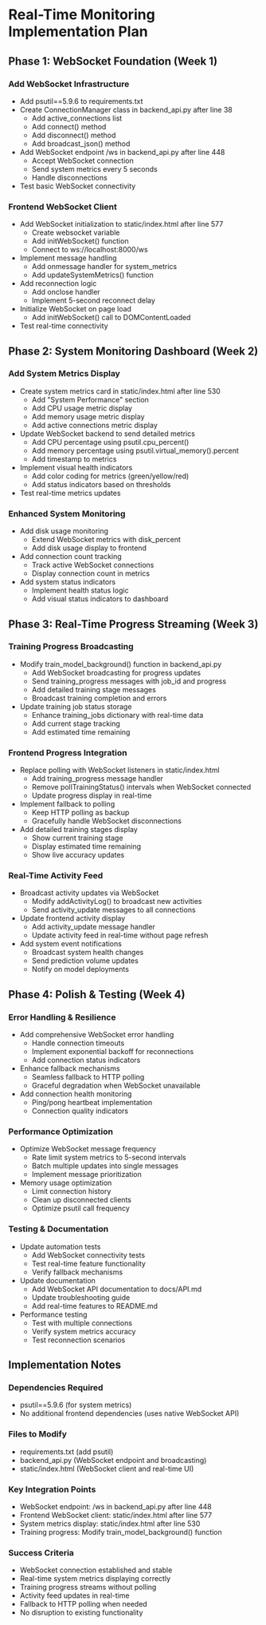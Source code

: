 # Real-Time Monitoring Implementation Plan

## Phase 1: WebSocket Foundation (Week 1)

### Add WebSocket Infrastructure
- Add psutil==5.9.6 to requirements.txt
- Create ConnectionManager class in backend_api.py after line 38
  - Add active_connections list
  - Add connect() method
  - Add disconnect() method
  - Add broadcast_json() method
- Add WebSocket endpoint /ws in backend_api.py after line 448
  - Accept WebSocket connection
  - Send system metrics every 5 seconds
  - Handle disconnections
- Test basic WebSocket connectivity

### Frontend WebSocket Client
- Add WebSocket initialization to static/index.html after line 577
  - Create websocket variable
  - Add initWebSocket() function
  - Connect to ws://localhost:8000/ws
- Implement message handling
  - Add onmessage handler for system_metrics
  - Add updateSystemMetrics() function
- Add reconnection logic
  - Add onclose handler
  - Implement 5-second reconnect delay
- Initialize WebSocket on page load
  - Add initWebSocket() call to DOMContentLoaded
- Test real-time connectivity

## Phase 2: System Monitoring Dashboard (Week 2)

### Add System Metrics Display
- Create system metrics card in static/index.html after line 530
  - Add "System Performance" section
  - Add CPU usage metric display
  - Add memory usage metric display
  - Add active connections metric display
- Update WebSocket backend to send detailed metrics
  - Add CPU percentage using psutil.cpu_percent()
  - Add memory percentage using psutil.virtual_memory().percent
  - Add timestamp to metrics
- Implement visual health indicators
  - Add color coding for metrics (green/yellow/red)
  - Add status indicators based on thresholds
- Test real-time metrics updates

### Enhanced System Monitoring
- Add disk usage monitoring
  - Extend WebSocket metrics with disk_percent
  - Add disk usage display to frontend
- Add connection count tracking
  - Track active WebSocket connections
  - Display connection count in metrics
- Add system status indicators
  - Implement health status logic
  - Add visual status indicators to dashboard

## Phase 3: Real-Time Progress Streaming (Week 3)

### Training Progress Broadcasting
- Modify train_model_background() function in backend_api.py
  - Add WebSocket broadcasting for progress updates
  - Send training_progress messages with job_id and progress
  - Add detailed training stage messages
  - Broadcast training completion and errors
- Update training job status storage
  - Enhance training_jobs dictionary with real-time data
  - Add current stage tracking
  - Add estimated time remaining

### Frontend Progress Integration
- Replace polling with WebSocket listeners in static/index.html
  - Add training_progress message handler
  - Remove pollTrainingStatus() intervals when WebSocket connected
  - Update progress display in real-time
- Implement fallback to polling
  - Keep HTTP polling as backup
  - Gracefully handle WebSocket disconnections
- Add detailed training stages display
  - Show current training stage
  - Display estimated time remaining
  - Show live accuracy updates

### Real-Time Activity Feed
- Broadcast activity updates via WebSocket
  - Modify addActivityLog() to broadcast new activities
  - Send activity_update messages to all connections
- Update frontend activity display
  - Add activity_update message handler
  - Update activity feed in real-time without page refresh
- Add system event notifications
  - Broadcast system health changes
  - Send prediction volume updates
  - Notify on model deployments

## Phase 4: Polish & Testing (Week 4)

### Error Handling & Resilience
- Add comprehensive WebSocket error handling
  - Handle connection timeouts
  - Implement exponential backoff for reconnections
  - Add connection status indicators
- Enhance fallback mechanisms
  - Seamless fallback to HTTP polling
  - Graceful degradation when WebSocket unavailable
- Add connection health monitoring
  - Ping/pong heartbeat implementation
  - Connection quality indicators

### Performance Optimization
- Optimize WebSocket message frequency
  - Rate limit system metrics to 5-second intervals
  - Batch multiple updates into single messages
  - Implement message prioritization
- Memory usage optimization
  - Limit connection history
  - Clean up disconnected clients
  - Optimize psutil call frequency

### Testing & Documentation
- Update automation tests
  - Add WebSocket connectivity tests
  - Test real-time feature functionality
  - Verify fallback mechanisms
- Update documentation
  - Add WebSocket API documentation to docs/API.md
  - Update troubleshooting guide
  - Add real-time features to README.md
- Performance testing
  - Test with multiple connections
  - Verify system metrics accuracy
  - Test reconnection scenarios

## Implementation Notes

### Dependencies Required
- psutil==5.9.6 (for system metrics)
- No additional frontend dependencies (uses native WebSocket API)

### Files to Modify
- requirements.txt (add psutil)
- backend_api.py (WebSocket endpoint and broadcasting)
- static/index.html (WebSocket client and real-time UI)

### Key Integration Points
- WebSocket endpoint: /ws in backend_api.py after line 448
- Frontend WebSocket client: static/index.html after line 577
- System metrics display: static/index.html after line 530
- Training progress: Modify train_model_background() function

### Success Criteria
- WebSocket connection established and stable
- Real-time system metrics displaying correctly
- Training progress streams without polling
- Activity feed updates in real-time
- Fallback to HTTP polling when needed
- No disruption to existing functionality